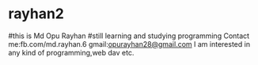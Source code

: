 # rayhan2
#this is Md Opu Rayhan
#still learning and studying programming
Contact me:fb.com/md.rayhan.6
gmail:opurayhan28@gmail.com
I am interested in any kind of programming,web dav etc. 
